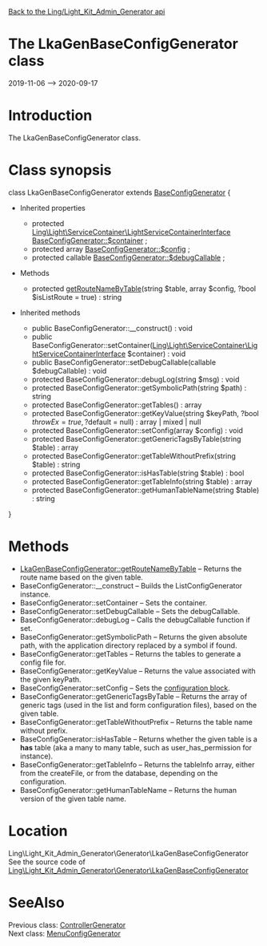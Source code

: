 [Back to the Ling/Light_Kit_Admin_Generator api](https://github.com/lingtalfi/Light_Kit_Admin_Generator/blob/master/doc/api/Ling/Light_Kit_Admin_Generator.md)



The LkaGenBaseConfigGenerator class
================
2019-11-06 --> 2020-09-17






Introduction
============

The LkaGenBaseConfigGenerator class.



Class synopsis
==============


class <span class="pl-k">LkaGenBaseConfigGenerator</span> extends [BaseConfigGenerator](https://github.com/lingtalfi/Light_RealGenerator/blob/master/doc/api/Ling/Light_RealGenerator/Generator/BaseConfigGenerator.md)  {

- Inherited properties
    - protected [Ling\Light\ServiceContainer\LightServiceContainerInterface](https://github.com/lingtalfi/Light/blob/master/doc/api/Ling/Light/ServiceContainer/LightServiceContainerInterface.md) [BaseConfigGenerator::$container](#property-container) ;
    - protected array [BaseConfigGenerator::$config](#property-config) ;
    - protected callable [BaseConfigGenerator::$debugCallable](#property-debugCallable) ;

- Methods
    - protected [getRouteNameByTable](https://github.com/lingtalfi/Light_Kit_Admin_Generator/blob/master/doc/api/Ling/Light_Kit_Admin_Generator/Generator/LkaGenBaseConfigGenerator/getRouteNameByTable.md)(string $table, array $config, ?bool $isListRoute = true) : string

- Inherited methods
    - public BaseConfigGenerator::__construct() : void
    - public BaseConfigGenerator::setContainer([Ling\Light\ServiceContainer\LightServiceContainerInterface](https://github.com/lingtalfi/Light/blob/master/doc/api/Ling/Light/ServiceContainer/LightServiceContainerInterface.md) $container) : void
    - public BaseConfigGenerator::setDebugCallable(callable $debugCallable) : void
    - protected BaseConfigGenerator::debugLog(string $msg) : void
    - protected BaseConfigGenerator::getSymbolicPath(string $path) : string
    - protected BaseConfigGenerator::getTables() : array
    - protected BaseConfigGenerator::getKeyValue(string $keyPath, ?bool $throwEx = true, ?$default = null) : array | mixed | null
    - protected BaseConfigGenerator::setConfig(array $config) : void
    - protected BaseConfigGenerator::getGenericTagsByTable(string $table) : array
    - protected BaseConfigGenerator::getTableWithoutPrefix(string $table) : string
    - protected BaseConfigGenerator::isHasTable(string $table) : bool
    - protected BaseConfigGenerator::getTableInfo(string $table) : array
    - protected BaseConfigGenerator::getHumanTableName(string $table) : string

}






Methods
==============

- [LkaGenBaseConfigGenerator::getRouteNameByTable](https://github.com/lingtalfi/Light_Kit_Admin_Generator/blob/master/doc/api/Ling/Light_Kit_Admin_Generator/Generator/LkaGenBaseConfigGenerator/getRouteNameByTable.md) &ndash; Returns the route name based on the given table.
- BaseConfigGenerator::__construct &ndash; Builds the ListConfigGenerator instance.
- BaseConfigGenerator::setContainer &ndash; Sets the container.
- BaseConfigGenerator::setDebugCallable &ndash; Sets the debugCallable.
- BaseConfigGenerator::debugLog &ndash; Calls the debugCallable function if set.
- BaseConfigGenerator::getSymbolicPath &ndash; Returns the given absolute path, with the application directory replaced by a symbol if found.
- BaseConfigGenerator::getTables &ndash; Returns the tables to generate a config file for.
- BaseConfigGenerator::getKeyValue &ndash; Returns the value associated with the given keyPath.
- BaseConfigGenerator::setConfig &ndash; Sets the [configuration block](https://github.com/lingtalfi/Light_Kit_Admin_Generator/blob/master/doc/pages/lkagen-configuration-example.md).
- BaseConfigGenerator::getGenericTagsByTable &ndash; Returns the array of generic tags (used in the list and form configuration files), based on the given table.
- BaseConfigGenerator::getTableWithoutPrefix &ndash; Returns the table name without prefix.
- BaseConfigGenerator::isHasTable &ndash; Returns whether the given table is a **has** table (aka a many to many table, such as user_has_permission for instance).
- BaseConfigGenerator::getTableInfo &ndash; Returns the tableInfo array, either from the createFile, or from the database, depending on the configuration.
- BaseConfigGenerator::getHumanTableName &ndash; Returns the human version of the given table name.





Location
=============
Ling\Light_Kit_Admin_Generator\Generator\LkaGenBaseConfigGenerator<br>
See the source code of [Ling\Light_Kit_Admin_Generator\Generator\LkaGenBaseConfigGenerator](https://github.com/lingtalfi/Light_Kit_Admin_Generator/blob/master/Generator/LkaGenBaseConfigGenerator.php)



SeeAlso
==============
Previous class: [ControllerGenerator](https://github.com/lingtalfi/Light_Kit_Admin_Generator/blob/master/doc/api/Ling/Light_Kit_Admin_Generator/Generator/ControllerGenerator.md)<br>Next class: [MenuConfigGenerator](https://github.com/lingtalfi/Light_Kit_Admin_Generator/blob/master/doc/api/Ling/Light_Kit_Admin_Generator/Generator/MenuConfigGenerator.md)<br>
